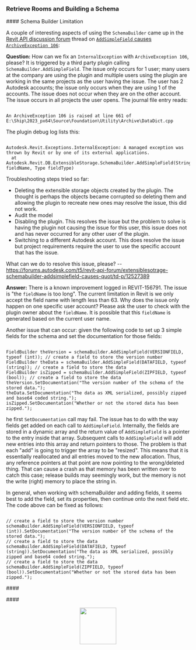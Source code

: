 <head>
<meta http-equiv="Content-Type" content="text/html; charset=utf-8">
<link rel="stylesheet" type="text/css" href="bc.css">
<!-- https://highlightjs.org/#usage -->
<link rel="stylesheet" href="https://cdnjs.cloudflare.com/ajax/libs/highlight.js/11.9.0/styles/default.min.css">
<script src="https://cdnjs.cloudflare.com/ajax/libs/highlight.js/11.9.0/highlight.min.js"></script>
<script>hljs.highlightAll();</script>
</head>

<!---

- schema builder crash
  https://autodesk.slack.com/archives/C0SR6NAP8/p1706598868934699
  https://forums.autodesk.com/t5/revit-api-forum/extensiblestorage-schemabuilder-addsimplefield-causes-quot/m-p/12529666

- get rooms
  https://autodesk.slack.com/archives/C0SR6NAP8/p1706701084426099
  Want to collect the every room in apartment...

- Embed Gif in ToolTip
  https://forums.autodesk.com/t5/revit-api-forum/embed-gif-in-tooltip/m-p/12532476

- Draw order of detail items
  https://forums.autodesk.com/t5/revit-api-forum/draw-order-of-detail-items/m-p/12531008
  very briefly mentioned in [Handy Utility Classes](https://thebuildingcoder.typepad.com/blog/2013/04/handy-utility-classes.html) and in the what's new notes for 2013, 2014 and 2024, but never tested

twitter:

 #RevitAPI  @AutodeskRevit #BIM @DynamoBIM

&ndash; ...

linkedin:


#BIM #DynamoBIM #AutodeskAPS #Revit #API #IFC #SDK #Autodesk #AEC #adsk

the [Revit API discussion forum](http://forums.autodesk.com/t5/revit-api-forum/bd-p/160) thread

<center>
<img src="img/" alt="" title="" width="600"/>
<p style="font-size: 80%; font-style:italic"></p>
</center>

-->

### Retrieve Rooms and Building a Schema

####<a name="2"></a> Schema Builder Limitation

A couple of interesting aspects of using the `SchemaBuilder` came up in
the [Revit API discussion forum](http://forums.autodesk.com/t5/revit-api-forum/bd-p/160) thread
on [`AddSimpleField` causes `ArchiveException 106`](https://forums.autodesk.com/t5/revit-api-forum/extensiblestorage-schemabuilder-addsimplefield-causes-quot/m-p/12529666):

**Question:** How can we fix an `InternalException` with `ArchiveException 106`, please? It is triggered by a third party plugin calling `SchemaBuilder.AddSimpleField`. The issue only occurs for 1 user; many users at the company are using the plugin and multiple users using the plugin are working in the same projects as the user having the issue. The user has 2 Autodesk accounts; the issue only occurs when they are using 1 of the accounts. The issue does not occur when they are on the other account. The issue occurs in all projects the user opens. The journal file entry reads:

<pre><code>
An ArchiveException 106 is raised at line 661 of E:\Ship\2023_px64\Source\Foundation\Utility\Archive\DataDict.cpp
</code></pre>

The plugin debug log lists this:

<pre><code>
Autodesk.Revit.Exceptions.InternalException: A managed exception was thrown by Revit or by one of its external applications.
  at Autodesk.Revit.DB.ExtensibleStorage.SchemaBuilder.AddSimpleField(String fieldName, Type fieldType)
</code></pre>

Troubleshooting steps tried so far:

- Deleting the extensible storage objects created by the plugin. The thought is perhaps the objects became corrupted so deleting them and allowing the plugin to recreate new ones may resolve the issue, this did not work.
- Audit the model
- Disabling the plugin. This resolves the issue but the problem to solve is having the plugin not causing the issue for this user, this issue does not and has never occurred for any other user of the plugin.
- Switching to a different Autodesk account. This does resolve the issue but project requirements require the user to use the specific account that has the issue.

What can we do to resolve this issue, please? -- https://forums.autodesk.com/t5/revit-api-forum/extensiblesotrage-schemabuilder-addsimplefield-causes-quot/td-p/12527389

**Answer:** There is a known improvement logged in REVIT-156791.
The issue is "the `fieldName` is too long".
The current limitation in Revit is we only accept the field name with length less than 63.
Why does the issue only happen on one specific user account?
Please ask the user to check with the plugin owner about the `fieldName`.
It is possible that this `fieldName` is generated based on the current user name.

Another issue that can occur: given the following code to set up 3 simple fields for the schema and set the documentation for those fields:

<pre><code>
FieldBuilder theVersion = schemaBuilder.AddSimpleField(VERSIONFIELD, typeof (int)); // create a field to store the version number
FieldBuilder theData = schemaBuilder.AddSimpleField(DATAFIELD, typeof (string)); // create a field to store the data
FieldBuilder isZipped = schemaBuilder.AddSimpleField(ZIPFIELD, typeof (bool)); // create a field to store the data
theVersion.SetDocumentation("The version number of the schema of the stored data.");
theData.SetDocumentation("The data as XML serialized, possibly zipped and base64 coded string.");
isZipped.SetDocumentation("Whether or not the stored data has been zipped.");
</code></pre>

he first `SetDocumentation` call may fail.
The issue has to do with the way fields get added on each call to `AddSimpleField`.
Internally, the fields are stored in a dynamic array and the return value of `AddSimpleField` is a pointer to the entry inside that array.
Subsequent calls to `AddSimpleField` will add new entries into this array and return pointers to those.
The problem is that each "add" is going to trigger the array to be "resized".
This means that it is essentially reallocated and all entries moved to the new allocation.
Thus, any reference pointers at that point are now pointing to the wrong/deleted thing.
That can cause a crash as that memory has been written over to catch this case; release builds may seemingly work, but the memory is not the write (right) memory to place the string in.

In general, when working with schemaBuilder and adding fields, it seems best to add the field, set its properties, then continue onto the next field etc.
The code above can be fixed as follows:

<pre><code>
// create a field to store the version number
schemaBuilder.AddSimpleField(VERSIONFIELD, typeof (int)).SetDocumentation("The version number of the schema of the stored data.");
// create a field to store the data
schemaBuilder.AddSimpleField(DATAFIELD, typeof (string)).SetDocumentation("The data as XML serialized, possibly zipped and base64 coded string.");
// create a field to store the data
schemaBuilder.AddSimpleField(ZIPFIELD, typeof (bool)).SetDocumentation("Whether or not the stored data has been zipped.");
</code></pre>

####<a name="3"></a>

####<a name="4"></a>

<center>
<img src="img/.png" alt="" title="" width="100"/> <!-- Pixel Height: 674 Pixel Width: 564 -->
</center>

